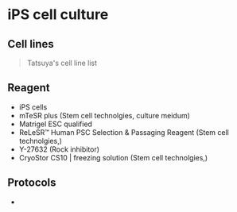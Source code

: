 # iPS cell culture

## Cell lines
>
> Tatsuya's cell line list

## Reagent

- iPS cells
- mTeSR plus (Stem cell technolgies, culture meidum)
- Matrigel ESC qualified
- ReLeSR™ Human PSC Selection & Passaging Reagent (Stem cell technolgies,)
- Y-27632 (Rock inhibitor)
- CryoStor CS10 | freezing solution  (Stem cell technolgies,)

## Protocols

-